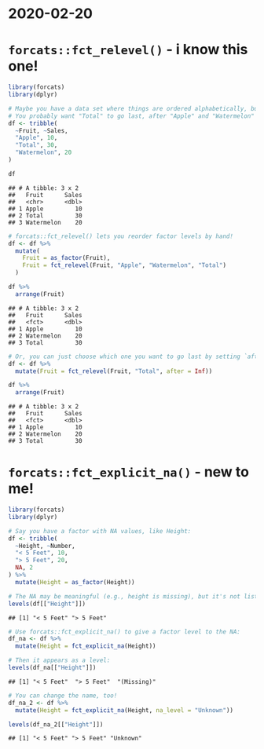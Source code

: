 2020-02-20
================

# `forcats::fct_relevel()` - i know this one\!

``` r
library(forcats)
library(dplyr)

# Maybe you have a data set where things are ordered alphabetically, but that doesn't make sense!
# You probably want "Total" to go last, after "Apple" and "Watermelon"
df <- tribble(
  ~Fruit, ~Sales,
  "Apple", 10,
  "Total", 30,
  "Watermelon", 20
)

df
```

    ## # A tibble: 3 x 2
    ##   Fruit      Sales
    ##   <chr>      <dbl>
    ## 1 Apple         10
    ## 2 Total         30
    ## 3 Watermelon    20

``` r
# forcats::fct_relevel() lets you reorder factor levels by hand!
df <- df %>%
  mutate(
    Fruit = as_factor(Fruit),
    Fruit = fct_relevel(Fruit, "Apple", "Watermelon", "Total")
  )

df %>%
  arrange(Fruit)
```

    ## # A tibble: 3 x 2
    ##   Fruit      Sales
    ##   <fct>      <dbl>
    ## 1 Apple         10
    ## 2 Watermelon    20
    ## 3 Total         30

``` r
# Or, you can just choose which one you want to go last by setting `after = Inf`!
df <- df %>%
  mutate(Fruit = fct_relevel(Fruit, "Total", after = Inf))

df %>%
  arrange(Fruit)
```

    ## # A tibble: 3 x 2
    ##   Fruit      Sales
    ##   <fct>      <dbl>
    ## 1 Apple         10
    ## 2 Watermelon    20
    ## 3 Total         30

# `forcats::fct_explicit_na()` - new to me\!

``` r
library(forcats)
library(dplyr)

# Say you have a factor with NA values, like Height:
df <- tribble(
  ~Height, ~Number,
  "< 5 Feet", 10,
  "> 5 Feet", 20,
  NA, 2
) %>%
  mutate(Height = as_factor(Height))

# The NA may be meaningful (e.g., height is missing), but it's not listed as a factor level!
levels(df[["Height"]])
```

    ## [1] "< 5 Feet" "> 5 Feet"

``` r
# Use forcats::fct_explicit_na() to give a factor level to the NA:
df_na <- df %>%
  mutate(Height = fct_explicit_na(Height)) 

# Then it appears as a level:
levels(df_na[["Height"]])
```

    ## [1] "< 5 Feet"  "> 5 Feet"  "(Missing)"

``` r
# You can change the name, too!
df_na_2 <- df %>%
  mutate(Height = fct_explicit_na(Height, na_level = "Unknown")) 

levels(df_na_2[["Height"]])
```

    ## [1] "< 5 Feet" "> 5 Feet" "Unknown"
